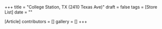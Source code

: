 +++
title = "College Station, TX (2410 Texas Ave)"
draft = false
tags = [Store List]
date = ""

[Article]
contributors = []
gallery = []
+++